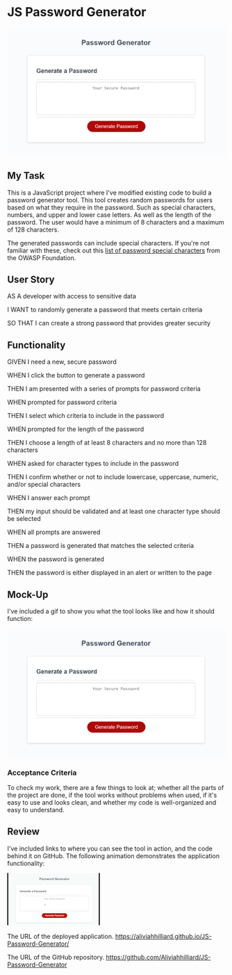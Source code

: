 # JS Password Generator

![screenshot](https://github.com/Aliviahhilliard/JS-Password-Generator/blob/main/Assets/images/Passwordgeneratordemo.png)

## My Task

This is a JavaScript project where I've modified existing code to build a
password generator tool. This tool creates random passwords for users based on what they require
in the password. Such as special characters, numbers, and upper and lower case letters. As well as
the length of the password. The user would have a minimum of 8 characters and a maximum of 128 characters.

The generated passwords can include special characters. If you're not familiar with
these, check out this
[list of password special characters](https://www.owasp.org/index.php/Password_special_characters)
from the OWASP Foundation.

## User Story

AS A developer with access to sensitive data

I WANT to randomly generate a password that meets certain criteria

SO THAT I can create a strong password that provides greater security

## Functionality

GIVEN I need a new, secure password

WHEN I click the button to generate a password

THEN I am presented with a series of prompts for password criteria

WHEN prompted for password criteria

THEN I select which criteria to include in the password

WHEN prompted for the length of the password

THEN I choose a length of at least 8 characters and no more than 128 characters

WHEN asked for character types to include in the password

THEN I confirm whether or not to include lowercase, uppercase, numeric, and/or special
characters

WHEN I answer each prompt

THEN my input should be validated and at least one character type should be selected

WHEN all prompts are answered

THEN a password is generated that matches the selected criteria

WHEN the password is generated

THEN the password is either displayed in an alert or written to the page

## Mock-Up

I've included a gif to show you what the tool looks like and how it should function:

![passwordgenerator screenshot](https://github.com/Aliviahhilliard/JS-Password-Generator/blob/main/Assets/images/Passwordgeneratordemo.png)

### Acceptance Criteria

To check my work, there are a few things to look at; whether all the parts of the project
are done, if the tool works without problems when used, if it's easy to use and looks clean,
and whether my code is well-organized and easy to understand.

## Review

I've included links to where you can see the tool in action, and the code behind it on GitHub.
The following animation demonstrates the application functionality:

![password generator demo](https://github.com/Aliviahhilliard/JS-Password-Generator/blob/main/Assets/images/PasswordGenerator_AdobeExpress.gif)

The URL of the deployed application. <https://aliviahhilliard.github.io/JS-Password-Generator/>

The URL of the GitHub repository. <https://github.com/Aliviahhilliard/JS-Password-Generator>
